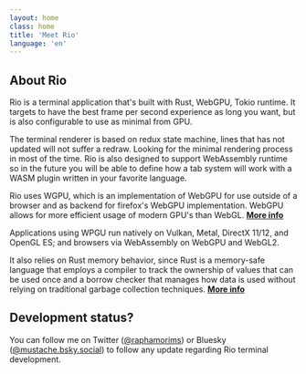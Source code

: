 ```yaml
---
layout: home
class: home
title: 'Meet Rio'
language: 'en'
---
```


## About Rio

Rio is a terminal application that's built with Rust, WebGPU, Tokio runtime. It targets to have the best frame per second experience as long you want, but is also configurable to use as minimal from GPU.

The terminal renderer is based on redux state machine, lines that has not updated will not suffer a redraw. Looking for the minimal rendering process in most of the time. Rio is also designed to support WebAssembly runtime so in the future you will be able to define how a tab system will work with a WASM plugin written in your favorite language.

Rio uses WGPU, which is an implementation of WebGPU for use outside of a browser and as backend for firefox's WebGPU implementation. WebGPU allows for more efficient usage of modern GPU's than WebGL. **[More info](https://users.rust-lang.org/t/what-is-webgpu-and-is-it-ready-for-use/62331/8)**

Applications using WPGU run natively on Vulkan, Metal, DirectX 11/12, and OpenGL ES; and browsers via WebAssembly on WebGPU and WebGL2.

It also relies on Rust memory behavior, since Rust is a memory-safe language that employs a compiler to track the ownership of values that can be used once and a borrow checker that manages how data is used without relying on traditional garbage collection techniques. **[More info](https://stanford-cs242.github.io/f18/lectures/05-1-rust-memory-safety.html)**

## Development status?

You can follow me on Twitter ([@raphamorims](https://twitter.com/raphamorims)) or Bluesky ([@mustache.bsky.social](https://bsky.app/profile/mustache.bsky.social)) to follow any update regarding Rio terminal development.
